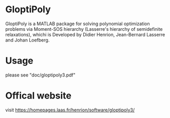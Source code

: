 # GloptiPoly
 GloptiPoly is a MATLAB package for solving polynomial optimization problems via Moment-SOS hierarchy (Lasserre's hierarchy of semidefinite relaxations), whichi is Developed by Didier Henrion, Jean-Bernard Lasserre and Johan Loefberg. 

# Usage
please see "doc/gloptipoly3.pdf"

# Offical website
visit https://homepages.laas.fr/henrion/software/gloptipoly3/
